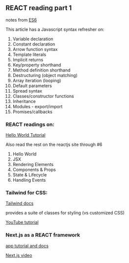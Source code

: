 ## REACT reading part 1

notes from [ES6](https://www.taniarascia.com/es6-syntax-and-feature-overview/)

This article has a Javascript syntax refresher on:

1. Variable declaration
2. Constant declaration
3. Arrow function syntax
4. Template literals
5. Implicit returns
6. Key/property shorthand
7. Method definition shorthand
8. Destructuring (object matching)
9. Array iteration (looping)
10. Default parameters
11. Spread syntax
12. Classes/constructor functions
13. Inheritance
14. Modules - export/import
15. Promises/callbacks

### REACT readings on:

[Hello World Tutorial](https://reactjs.org/docs/hello-world.html)

Also read the rest on the reactjs site through #6

1. Hello World
2. JSX
3. Rendering Elements
4. Components & Props
5. State & Lifecycle
6. Handling Events

### Tailwind for CSS:

[Tailwind docs](https://tailwindcss.com/docs/utility-first)

provides a suite of classes for styling (vs customized CSS)

[YouTube tutorial](https://www.youtube.com/watch?v=6zIuAyLZPH0)

### Next.js as a REACT framework

[app tutorial and docs](https://nextjs.org/learn/basics/create-nextjs-app)

[Next.js video](https://www.youtube.com/watch?v=rtgbaKBhdkk)